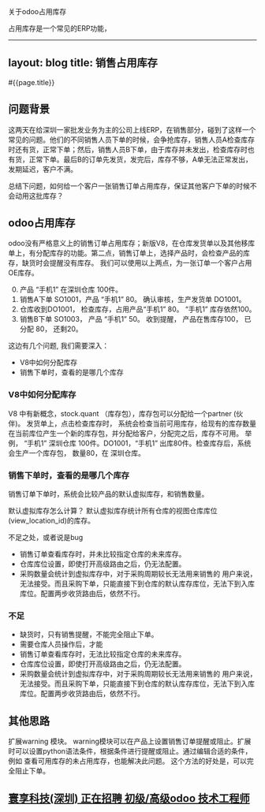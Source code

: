 关于odoo占用库存

占用库存是一个常见的ERP功能， 

---
layout: blog
title: 销售占用库存
---

#{{page.title}}
## 问题背景

这两天在给深圳一家批发业务为主的公司上线ERP，在销售部分，碰到了这样一个常见的问题。他们的不同销售人员下单的时候，会争抢库存，销售人员A检查库存时还有货，正常下单；然后，销售人员B下单，由于库存并未发出，检查库存时也有货，正常下单。最后B的订单先发货，发完后，库存不够，A单无法正常发出，发期延迟，客户不满。

总结下问题，如何给一个客户一张销售订单占用库存，保证其他客户下单的时候不会动用这批库存？

## odoo占用库存
odoo没有严格意义上的销售订单占用库存；新版V8，在仓库发货单以及其他移库单上，有分配库存的功能。第二点，销售订单上，选择产品时，会检查产品的库存，缺货时会提醒没有库存。
我们可以使用以上两点，为一张订单一个客户占用OE库存。

0. 产品 “手机1” 在深圳仓库 100件。
1. 销售A下单 SO1001，产品 “手机1” 80。 确认审核，生产发货单 DO1001。
2. 仓库收到DO1001， 检查库存，占用产品“手机1” 80。 “手机1” 库存依然100。
3. 销售B下单 SO1003， 产品 “手机1” 50。 收到提醒， 产品在售库存100， 已分配 80， 还剩20。

这边有几个问题, 我们需要深入：

* V8中如何分配库存
* 销售下单时，查看的是哪几个库存


### V8中如何分配库存
V8 中有新概念，stock.quant （库存包），库存包可以分配给一个partner (伙伴)。
发货单上，点击检查库存时， 系统会检查当前可用库存，给现有的库存数量在当前库位产生一个新的库存包，并分配给客户，分配完之后，库存不可用。
举例， “手机1” 深圳仓库 100件。DO1001，“手机1” 出库80件。检查库存后，系统会生产一个库存包， 数量80，在 深圳仓库。


### 销售下单时，查看的是哪几个库存
销售订单下单时，系统会比较产品的默认虚拟库存，和销售数量。

默认虚拟库存怎么计算？
默认虚拟库存统计所有仓库的视图仓库库位 (view_location_id)的库存。

不足之处，或者说是bug

* 销售订单查看库存时，并未比较指定仓库的未来库存。
* 仓库库位设置，即使打开高级路由之后，仍无法配置。
* 采购数量会统计到虚拟库存中，对于采购周期较长无法用来销售的 用户来说，无法接受。而且采购下单，只能直接下到仓库的默认库存库位，无法下到入库库位。配置两步收货路由后，依然不行。


### 不足
* 缺货时，只有销售提醒，不能完全阻止下单。
* 需要仓库人员操作后，才能
* 销售订单查看库存时，无法比较指定仓库的未来库存。
* 仓库库位设置，即使打开高级路由之后，仍无法配置。
* 采购数量会统计到虚拟库存中，对于采购周期较长无法用来销售的 用户来说，无法接受。而且采购下单，只能直接下到仓库的默认库存库位，无法下到入库库位。配置两步收货路由后，依然不行。



## 其他思路
扩展warning 模块。
warning模块可以在产品上设置销售订单提醒或阻止。扩展时可以设置python语法条件，根据条件进行提醒或阻止。通过编辑合适的条件，例如 查看可用库存的未占用库存，也能解决此问题。
这个方法的好处是，可以完全阻止下单。

## [寰享科技(深圳) 正在招聘 初级/高级odoo 技术工程师][job_link]
[job_link]: http://simple-is-better.com/jobs/866 "Eilco Shenzhen hire odoo developers"
